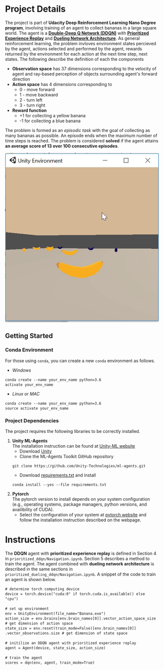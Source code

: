 
# Project Details

The project is part of **Udacity Deep Reinforcement Learning Nano Degree program**, involving training of an agent to collect bananas in a large square world. The agent is a [**Double-Deep Q Network (DDQN)**](!https://arxiv.org/abs/1509.06461) with [**Prioritized Experience Replay**](!https://arxiv.org/abs/1511.05952) and [**Dueling Network Architecture**](!https://arxiv.org/abs/1511.06581). As general reinforcement learning, the problem invloves environment states percieved by the agent, actions selected and performed by the agent, rewards returned by the environment for each action at the next time step, next states. The following describe the definition of each the components  
- **Observation space** has 37 dimensions corresponding to the velocity of agent and ray-based perception of objects surrounding agent's forward direction
- **Action space** has 4 dimensions corresponding to 
   - 0 - move forward
   - 1 - move backward
   - 2 - turn left
   - 3 - turn right
- **Reward function**
   - +1 for collecting a yellow banana
   - -1 for collecting a blue banana

The problem is formed as an _episodic task_ with the goal of collecting as many bananas as possible. An episode ends when the maximum number of time steps is reached. The problem is considered **solved** if the agent attains **an average score of 13 over 100 consecutive episodes**.

![solved](prioritized_ddqn/images/fin_ezgif.com-video-to-gif.gif)

## Getting Started

### Conda Environment

For those using `conda`, you can create a new `conda` environment as follows.
* _Windows_
```
conda create --name your_env_name python=3.6 
activate your_env_name 
```
* _Linux_ or _MAC_
```
conda create --name your_env_name python=3.6 
source activate your_env_name 
```

### Project Dependencies

The project requires the following libraries to be correctly installed. 

1. **Unity ML-Agents** <br>
   The installation instruction can be found at [Unity-ML website](!https://github.com/Unity-Technologies/ml-agents/blob/master/docs/Installation.md)
   * Download [Unity](!https://store.unity.com/download) 
   * Clone the ML-Agents Toolkit GitHub repository 
   ```
   git clone https://github.com/Unity-Technologies/ml-agents.git
   ```
   * Download [requirements.txt](!https://github.com/Unity-Technologies/ml-agents/blob/master/python/requirements.txt) and install 
   ```
   conda install --yes --file requirements.txt
   ```
2. **Pytorch** <br>
   The pytorch version to install depends on your system configuration (e.g., operating systems, package managers, python versions, and availibility of CUDA). 
   * Select the configuration of your system at [pytorch website](!https://pytorch.org/) and follow the installation instruction described on the webpage.
   

# Instructions

The **DDQN** agent with **prioritized experience replay** is defined in Section 4 in `prioritized_ddqn/Navigation.ipynb`. Section 5 describes a method to train the agent. The agent combined with **dueling network architecture** is described in the same sections in `prioritized_dueling_ddqn/Navigation.ipynb`. A snippet of the code to train an agent is shown below.
```
# determine torch computing device
device = torch.device("cuda:0" if torch.cuda.is_available() else "cpu")

# set up environment
env = UnityEnvironment(file_name="Banana.exe")
action_size = env.brains[env.brain_names[0]].vector_action_space_size  # get dimension of action space
state_size = env.reset(train_mode=False)[env.brain_names[0]] .vector_observations.size # get dimension of state space

# initilize an DDQN agent with prioritized experience replay
agent = Agent(device, state_size, action_size)

# train the agent  
scores = dqn(env, agent, train_mode=True)
```

